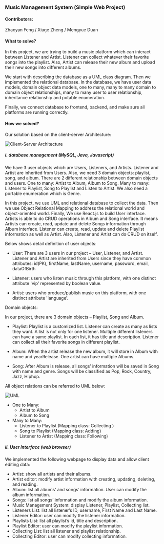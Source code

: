 ### Music Management System (Simple Web Project)

#### Contributors: 

Zhaoyan Feng / Xiuge Zheng / Mengyue Duan

#### What to solve?

In this project, we are trying to build a music platform which can interact between Listener and Artist. Listener can collect whatever their favorite songs into the playlist. Also, Artist can release their new album and upload their new songs into different albums.

We start with describing the database as a UML class diagram. Then we implemented the relational database. In the database, we have user data models, domain object data models, one to many, many to many domain to domain object relationships, many to many user to user relationship, inheritance relationship and potable enumeration.

Finally, we connect database to frontend, backend, and make sure all platforms are running correctly.



#### How we solved?

Our solution based on the client-server Architecture:

![Client-Server Architecture](https://github.com/ZhaoyanFeng0321/db_design_final_project_database/blob/master/CSA.png)



##### **i. database management (MySQL, Java, Javascript)**

We have 3 user objects which are Users, Listeners, and Artists. Listener and Artist are inherited from Users. Also, we need 3 domain objects: playlist, song, and album. There are 2 different relationship between domain objects and users. One to many: Artist to Album, Album to Song. Many to many: Listener to Playlist, Song to Playlist and Listen to Artist. We also need a portable enumeration which is Genre.

In this project, we use UML and relational database to collect the data. Then we use Object Relational Mapping to address the relational world and object-oriented world. Finally, We use React.js to build User interface. Artists is able to do CRUD operations in Album and Song interface. It means Artists can create, read, update and delete Songs information through Album interface. Listener can create, read, update and delete Playlist information as well as Artist. Also, Listener and Artist can do CRUD on itself.

Below shows detail definition of user objects:

-   User: There are 3 users in our project – User, Listener, and Artist. Listener and Artist are inherited from Users since they have common attributes: id(PK), firstName, lastName, username, password, email, dataOfBirth

-   Listener: users who listen music through this platform, with one distinct  attribute 'vip' represented by boolean value.
-   Artist: users who produce/publish music on this platform, with one distinct attribute 'language'.

Domain objects:

In our project, there are 3 domain objects – Playlist, Song and Album.

-   Playlist: Playlist is a customized list. Listener can create as many as lists they want. A list is not only for one listener. Multiple different listeners can have a same playlist. In each list, it has title and description. Listener can collect all their favorite songs in different playlist.

-   Album: When the artist release the new album, it will store in Album with name and yearRelease. One artist can have multiple Albums.

-   Song: After Album is release, all songs’ information will be saved in Song with name and genre. Songs will be classified as Pop, Rock, Country, Jazz, Hiphop.

All object relations can be referred to UML below: 

![UML](https://github.com/ZhaoyanFeng0321/db_design_final_project_database/blob/master/UML.jpeg)

-   One to Many: 
    -   Artist to Album
    -   Album to Song 
-   Many to Many: 
    -   Listener to Playlist (Mapping class: Collecting )
    -   Song to Playlist (Mapping class: Adding)
    -   Listener to Artist (Mapping class: Following)



##### ii. User Interface (web browser)

We implemented the following webpage to display data and allow client editing data:

-   Artist: show all artists and their albums.
-   Artist editor: modify artist information with creating, updating, deleting, and reading.
-   Album: list all albums’ and songs’ information. User can modify the album information.
-   Songs: list all songs’ information and modify the album information.
-   Music Management System: display Listener, Playlist, Collecting list.
-   Listeners List: list all listener’s ID, username, First Name and Last Name.
-   Listener Editor: user can modify the listener information.
-   Playlists List: list all playlist’s id, title and description.
-   Playlist Editor: user can modify the playlist information.
-   Collecting List: list all listener and playlist relationship.
-   Collecting Editor: user can modify collecting information.
